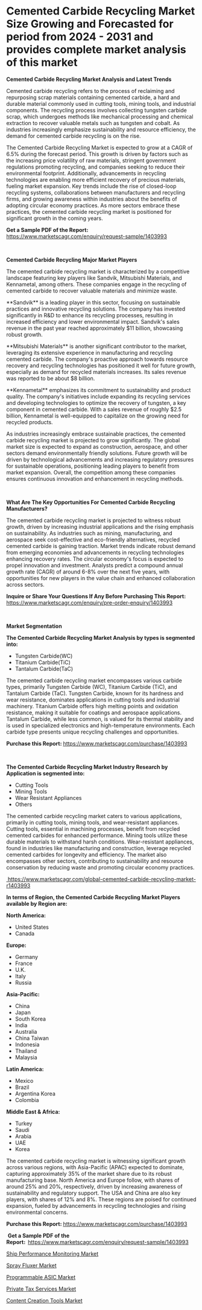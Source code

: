 <p><h1>Cemented Carbide Recycling Market Size Growing and Forecasted for period from 2024 - 2031 and provides complete market analysis of this market</h1></p><p><strong>Cemented Carbide Recycling Market Analysis and Latest Trends</strong></p>
<p><p>Cemented carbide recycling refers to the process of reclaiming and repurposing scrap materials containing cemented carbide, a hard and durable material commonly used in cutting tools, mining tools, and industrial components. The recycling process involves collecting tungsten carbide scrap, which undergoes methods like mechanical processing and chemical extraction to recover valuable metals such as tungsten and cobalt. As industries increasingly emphasize sustainability and resource efficiency, the demand for cemented carbide recycling is on the rise.</p><p>The Cemented Carbide Recycling Market is expected to grow at a CAGR of 6.5% during the forecast period. This growth is driven by factors such as the increasing price volatility of raw materials, stringent government regulations promoting recycling, and companies seeking to reduce their environmental footprint. Additionally, advancements in recycling technologies are enabling more efficient recovery of precious materials, fueling market expansion. Key trends include the rise of closed-loop recycling systems, collaborations between manufacturers and recycling firms, and growing awareness within industries about the benefits of adopting circular economy practices. As more sectors embrace these practices, the cemented carbide recycling market is positioned for significant growth in the coming years.</p></p>
<p><strong>Get a Sample PDF of the Report:&nbsp;</strong> <a href="https://www.marketscagr.com/enquiry/request-sample/1403993?utm_campaign=1557&utm_medium=2&utm_source=Github&utm_content=ia&utm_term=23102024&utm_id=cemented-carbide-recycling">https://www.marketscagr.com/enquiry/request-sample/1403993</a></p>
<p>&nbsp;</p>
<p><strong>Cemented Carbide Recycling Major Market Players</strong></p>
<p><p>The cemented carbide recycling market is characterized by a competitive landscape featuring key players like Sandvik, Mitsubishi Materials, and Kennametal, among others. These companies engage in the recycling of cemented carbide to recover valuable materials and minimize waste.</p><p>**Sandvik** is a leading player in this sector, focusing on sustainable practices and innovative recycling solutions. The company has invested significantly in R&D to enhance its recycling processes, resulting in increased efficiency and lower environmental impact. Sandvik's sales revenue in the past year reached approximately $11 billion, showcasing robust growth.</p><p>**Mitsubishi Materials** is another significant contributor to the market, leveraging its extensive experience in manufacturing and recycling cemented carbide. The company's proactive approach towards resource recovery and recycling technologies has positioned it well for future growth, especially as demand for recycled materials increases. Its sales revenue was reported to be about $8 billion.</p><p>**Kennametal** emphasizes its commitment to sustainability and product quality. The company's initiatives include expanding its recycling services and developing technologies to optimize the recovery of tungsten, a key component in cemented carbide. With a sales revenue of roughly $2.5 billion, Kennametal is well-equipped to capitalize on the growing need for recycled products.</p><p>As industries increasingly embrace sustainable practices, the cemented carbide recycling market is projected to grow significantly. The global market size is expected to expand as construction, aerospace, and other sectors demand environmentally friendly solutions. Future growth will be driven by technological advancements and increasing regulatory pressures for sustainable operations, positioning leading players to benefit from market expansion. Overall, the competition among these companies ensures continuous innovation and enhancement in recycling methods.</p></p>
<p>&nbsp;</p>
<p><strong>What Are The Key Opportunities For Cemented Carbide Recycling Manufacturers?</strong></p>
<p><p>The cemented carbide recycling market is projected to witness robust growth, driven by increasing industrial applications and the rising emphasis on sustainability. As industries such as mining, manufacturing, and aerospace seek cost-effective and eco-friendly alternatives, recycled cemented carbide is gaining traction. Market trends indicate robust demand from emerging economies and advancements in recycling technologies enhancing recovery rates. The circular economy's focus is expected to propel innovation and investment. Analysts predict a compound annual growth rate (CAGR) of around 6-8% over the next five years, with opportunities for new players in the value chain and enhanced collaboration across sectors.</p></p>
<p><strong>Inquire or Share Your Questions If Any Before Purchasing This Report:</strong> <a href="https://www.marketscagr.com/enquiry/pre-order-enquiry/1403993?utm_campaign=1557&utm_medium=2&utm_source=Github&utm_content=ia&utm_term=23102024&utm_id=cemented-carbide-recycling">https://www.marketscagr.com/enquiry/pre-order-enquiry/1403993</a></p>
<p>&nbsp;</p>
<p><strong>Market Segmentation</strong></p>
<p><strong>The Cemented Carbide Recycling Market Analysis by types is segmented into:</strong></p>
<p><ul><li>Tungsten Carbide(WC)</li><li>Titanium Carbide(TiC)</li><li>Tantalum Carbide(TaC)</li></ul></p>
<p><p>The cemented carbide recycling market encompasses various carbide types, primarily Tungsten Carbide (WC), Titanium Carbide (TiC), and Tantalum Carbide (TaC). Tungsten Carbide, known for its hardness and wear resistance, dominates applications in cutting tools and industrial machinery. Titanium Carbide offers high melting points and oxidation resistance, making it suitable for coatings and aerospace applications. Tantalum Carbide, while less common, is valued for its thermal stability and is used in specialized electronics and high-temperature environments. Each carbide type presents unique recycling challenges and opportunities.</p></p>
<p><strong>Purchase this Report:&nbsp;</strong><a href="https://www.marketscagr.com/purchase/1403993?utm_campaign=1557&utm_medium=2&utm_source=Github&utm_content=ia&utm_term=23102024&utm_id=cemented-carbide-recycling">https://www.marketscagr.com/purchase/1403993</a></p>
<p>&nbsp;</p>
<p><strong>The Cemented Carbide Recycling Market Industry Research by Application is segmented into:</strong></p>
<p><ul><li>Cutting Tools</li><li>Mining Tools</li><li>Wear Resistant Appliances</li><li>Others</li></ul></p>
<p><p>The cemented carbide recycling market caters to various applications, primarily in cutting tools, mining tools, and wear-resistant appliances. Cutting tools, essential in machining processes, benefit from recycled cemented carbides for enhanced performance. Mining tools utilize these durable materials to withstand harsh conditions. Wear-resistant appliances, found in industries like manufacturing and construction, leverage recycled cemented carbides for longevity and efficiency. The market also encompasses other sectors, contributing to sustainability and resource conservation by reducing waste and promoting circular economy practices.</p></p>
<p><a href="https://www.marketscagr.com/global-cemented-carbide-recycling-market-r1403993?utm_campaign=1557&utm_medium=2&utm_source=Github&utm_content=ia&utm_term=23102024&utm_id=cemented-carbide-recycling">&nbsp;https://www.marketscagr.com/global-cemented-carbide-recycling-market-r1403993</a></p>
<p><strong>In terms of Region, the Cemented Carbide Recycling Market Players available by Region are:</strong></p>
<p>
    <p> <strong> North America: </strong>
        <ul>
            <li>United States</li>
            <li>Canada</li>
        </ul>
        </p> 
    <p> <strong> Europe: </strong>
        <ul>
            <li>Germany</li>
            <li>France</li>
            <li>U.K.</li>
            <li>Italy</li>
            <li>Russia</li>
        </ul>
        </p> 
    <p> <strong> Asia-Pacific: </strong>
        <ul>
            <li>China</li>
            <li>Japan</li>
            <li>South Korea</li>
            <li>India</li>
            <li>Australia</li>
            <li>China Taiwan</li>
            <li>Indonesia</li>
            <li>Thailand</li>
            <li>Malaysia</li>
        </ul>
        </p> 
    <p> <strong> Latin America: </strong>
        <ul>
            <li>Mexico</li>
            <li>Brazil</li>
            <li>Argentina Korea</li>
            <li>Colombia</li>
        </ul>
        </p> 
    <p> <strong> Middle East & Africa: </strong>
        <ul>
            <li>Turkey</li>
            <li>Saudi</li>
            <li>Arabia</li>
            <li>UAE</li>
            <li>Korea</li>
        </ul>
    </p>
    </p>
<p><p>The cemented carbide recycling market is witnessing significant growth across various regions, with Asia-Pacific (APAC) expected to dominate, capturing approximately 35% of the market share due to its robust manufacturing base. North America and Europe follow, with shares of around 25% and 20%, respectively, driven by increasing awareness of sustainability and regulatory support. The USA and China are also key players, with shares of 12% and 8%. These regions are poised for continued expansion, fueled by advancements in recycling technologies and rising environmental concerns.</p></p>
<p><strong>Purchase this Report: </strong><a href="https://www.marketscagr.com/purchase/1403993?utm_campaign=1557&utm_medium=2&utm_source=Github&utm_content=ia&utm_term=23102024&utm_id=cemented-carbide-recycling">https://www.marketscagr.com/purchase/1403993</a></p>
<p>&nbsp;<strong>Get a Sample PDF of the Report:&nbsp;&nbsp;</strong><a href="https://www.marketscagr.com/enquiry/request-sample/1403993?utm_campaign=1557&utm_medium=2&utm_source=Github&utm_content=ia&utm_term=23102024&utm_id=cemented-carbide-recycling">https://www.marketscagr.com/enquiry/request-sample/1403993</a></p>
<p><strong></strong></p>
<p><p><a href="https://www.linkedin.com/pulse/ship-performance-monitoring-market-strategic-insights-product-ekygc?utm_campaign=1557&utm_medium=2&utm_source=Github&utm_content=ia&utm_term=23102024&utm_id=cemented-carbide-recycling">Ship Performance Monitoring Market</a></p><p><a href="https://github.com/ashepherd82/Market-Research-Report-List-6/blob/main/spray-fluxer-market.md?utm_campaign=1557&utm_medium=2&utm_source=Github&utm_content=ia&utm_term=23102024&utm_id=cemented-carbide-recycling">Spray Fluxer Market</a></p><p><a href="https://www.linkedin.com/pulse/programmable-asic-momentum-charting-41-cagr-path-2024-2031-prlmc?utm_campaign=1557&utm_medium=2&utm_source=Github&utm_content=ia&utm_term=23102024&utm_id=cemented-carbide-recycling">Programmable ASIC Market</a></p><p><a href="https://www.linkedin.com/pulse/private-tax-services-industry-forecast-market-shifts-strategic-eagfc?utm_campaign=1557&utm_medium=2&utm_source=Github&utm_content=ia&utm_term=23102024&utm_id=cemented-carbide-recycling">Private Tax Services Market</a></p><p><a href="https://www.linkedin.com/pulse/content-creation-tools-market-global-insights-sales-iogqc?utm_campaign=1557&utm_medium=2&utm_source=Github&utm_content=ia&utm_term=23102024&utm_id=cemented-carbide-recycling">Content Creation Tools Market</a></p></p>